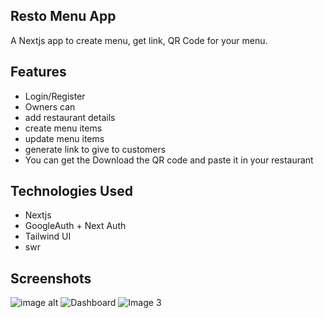## Resto Menu App
A Nextjs app to create menu, get link, QR Code for your menu. 

## Features

- Login/Register
- Owners can
 - add restaurant details
 - create menu items
 - update menu items
 - generate link to give to customers
 - You can get the Download the QR code and paste it in your restaurant


## Technologies Used

- Nextjs 
- GoogleAuth + Next Auth
- Tailwind UI
- swr

## Screenshots
![image alt](https://i.ibb.co/PGFdFJS/Screenshot-2023-12-28-at-17-01-52-https-beautiful-gaufre-fffa52-netlify-app.png)
![Dashboard](https://i.ibb.co/BKK42FM/Screenshot-2023-12-28-at-17-01-24-https-beautiful-gaufre-fffa52-netlify-app.png)
![Image 3](https://i.ibb.co/d0YKrHf/Screenshot-2023-12-28-at-16-59-08-https-beautiful-gaufre-fffa52-netlify-app.png)
